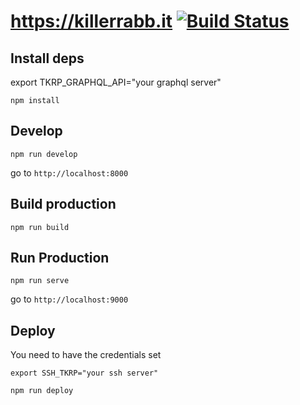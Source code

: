 # https://killerrabb.it [![Build Status](https://travis-ci.org/persocon/killerrabb.it.svg?branch=master)](https://travis-ci.org/persocon/killerrabb.it)

## Install deps

export TKRP_GRAPHQL_API="your graphql server"

`npm install`

## Develop

`npm run develop`

go to `http://localhost:8000`

## Build production

`npm run build`

## Run Production

`npm run serve`

go to `http://localhost:9000`

## Deploy

You need to have the credentials set

`export SSH_TKRP="your ssh server"`

`npm run deploy`